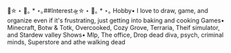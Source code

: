 🐞✮ ⋆ 🍊｡ * ⋆｡##Interest🛸✮ ⋆ 🦈｡ * ⋆｡
Hobby• I love to draw, game, and organize even if it's frustrating, just getting into baking and cooking
Games• Minecraft, Botw & Totk, Overcooked, Cozy Grove, Terraria, Theif simulator, and Stardew valley
Shows• Mlp, The office, Drop dead diva, psych, criminal minds, Superstore and athe walking dead

